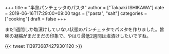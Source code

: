 +++
title = "半熟パンチェッタのパスタ"
author = ["Takaaki ISHIKAWA"]
date = 2019-06-16T17:29:00+09:00
tags = ["pasta", "salt"]
categories = ["cooking"]
draft = false
+++

まだ1週間しか塩漬けしていない状態のパンチェッタでパスタを作りました。旨味の凝縮がまだまだの印象で、やはり最低2週間は塩漬けしたいですね。

{{< tweet 1139736874279301120 >}}
